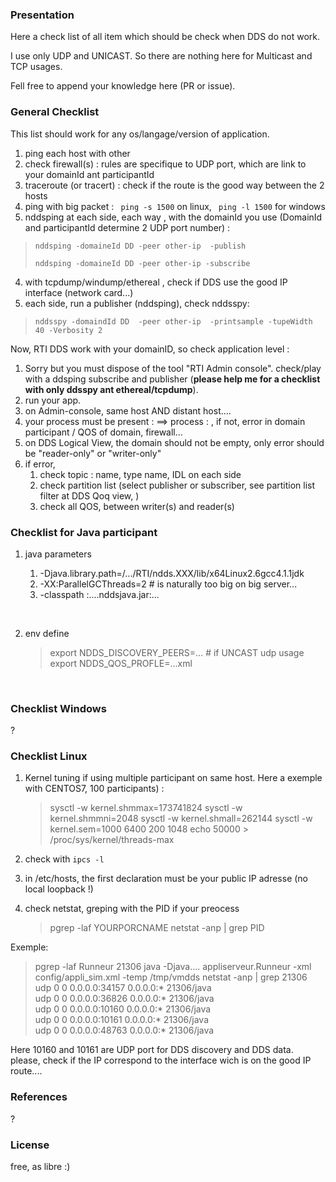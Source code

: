 ### Presentation

Here a check list of all item which should be check when DDS do not work.

I use only UDP and UNICAST. So there are nothing here for Multicast and TCP usages.

Fell free to append your knowledge here (PR or issue).

 

### General Checklist 

This list should work for any os/langage/version of application.



1. ping each host with other
2. check firewall(s) : rules are specifique to UDP port, which are link to your domainId ant participantId
3. traceroute (or tracert) : check if the route is the good way between the 2 hosts
4. ping with big packet : ``` ping -s 1500``` on linux, ``` ping -l 1500```  for windows
5. nddsping at each side, each way , with the domainId you use (DomainId and participantId determine 2 UDP port number) :

> ``` nddsping -domaineId DD -peer other-ip  -publish ```
>
> ```nddsping -domaineId DD -peer other-ip -subscribe```

4. with tcpdump/windump/ethereal , check if DDS use the good IP interface (network card...)
5. each side, run a publisher (nddsping), check nddsspy:

> ```nddsspy -domaindId DD  -peer other-ip  -printsample -tupeWidth 40 -Verbosity 2```



Now, RTI DDS work with your domainID, so check application level :

1. Sorry but you must dispose of the tool "RTI Admin console". check/play with a ddsping subscribe and publisher (**please help me for a checklist with only ddsspy ant ethereal/tcpdump**).
2. run your app.
3. on Admin-console, same host AND distant host....
4. your process must be present : <host> ==> process : <pid>, if not, error in domain participant / QOS of domain, firewall...
5. on DDS Logical View, the domain should not be empty, only error should be "reader-only" or "writer-only"
6. if error, 
   1. check topic : name, type name, IDL on each side
   2. check partition list (select publisher or subscriber, see partition list filter at DDS Qoq view, )
   3. check all QOS, between writer(s) and reader(s)







### Checklist for Java participant

1. java parameters 

   1.  -Djava.library.path=/.../RTI/ndds.XXX/lib/x64Linux2.6gcc4.1.1jdk 
   2.  -XX:ParallelGCThreads=2   # is naturally too big on big server...
   3. -classpath :....nddsjava.jar:...

   ​

2. env define

   > export NDDS_DISCOVERY_PEERS=...   # if UNCAST udp usage
   > export  NDDS_QOS_PROFLE=...xml 

   ​



### Checklist Windows

?



### Checklist Linux

1. Kernel tuning if using multiple participant on same host. Here a exemple with CENTOS7, 100 participants) :

   > sysctl -w kernel.shmmax=173741824
   > sysctl -w kernel.shmmni=2048
   > sysctl -w kernel.shmall=262144
   > sysctl -w kernel.sem=1000 6400 200 1048
   > echo 50000 > /proc/sys/kernel/threads-max

2. check with ```ipcs -l```

3. in /etc/hosts, the first declaration must be your public IP adresse (no local loopback !)

4. check netstat, greping with the PID if your preocess
    > pgrep -laf YOURPORCNAME
    > netstat -anp | grep PID

Exemple:

>pgrep -laf Runneur
21306 java -Djava.... appliserveur.Runneur -xml config/appli_sim.xml -temp /tmp/vmdds
>netstat -anp | grep 21306
udp        0      0 0.0.0.0:34157           0.0.0.0:*                           21306/java          
udp        0      0 0.0.0.0:36826           0.0.0.0:*                           21306/java          
udp        0      0 0.0.0.0:10160           0.0.0.0:*                           21306/java          
udp        0      0 0.0.0.0:10161           0.0.0.0:*                           21306/java          
udp        0      0 0.0.0.0:48763           0.0.0.0:*                           21306/java    

Here 10160 and 10161 are UDP port for DDS discovery and DDS data.
please, check if the IP correspond to the interface wich is on the good IP route....


### References

?

### License

free, as libre :)

